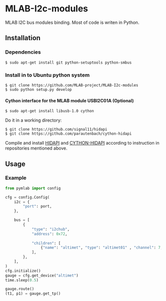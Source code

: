 MLAB-I2c-modules
================

MLAB I2C bus modules binding. Most of code is writen in Python. 


Installation
------------

### Dependencies

    $ sudo apt-get install git python-setuptools python-smbus

### Install in to Ubuntu python system
    
    $ git clone https://github.com/MLAB-project/MLAB-I2c-modules
    $ sudo python setup.py develop

#### Cython interface for the MLAB module USBI2C01A (Optional)

    $ sudo apt-get install libusb-1.0 cython
   
Do it in a working directory:

    $ git clone https://github.com/signal11/hidapi
    $ git clone https://github.com/parautenbach/cython-hidapi
  
Compile and install [HIDAPI](https://github.com/signal11/hidapi) and [CYTHON-HIDAPI](https://github.com/parautenbach/cython-hidapi) according to instruction in repositories mentioned above.

Usage
-----

### Example

```python
from pymlab import config

cfg = config.Config(
    i2c = {
        "port": port,
    },

    bus = [
        {
            "type": "i2chub",
            "address": 0x72,
            
            "children": [
                {"name": "altimet", "type": "altimet01" , "channel": 7, },   
            ],
        },
    ],
)
cfg.initialize()
gauge = cfg.get_device("altimet")
time.sleep(0.5)

gauge.route()
(t1, p1) = gauge.get_tp()

```


